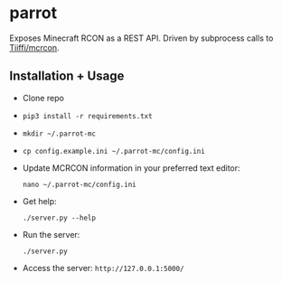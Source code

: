 # parrot

Exposes Minecraft RCON as a REST API. Driven by subprocess calls to [Tiiffi/mcrcon](https://github.com/Tiiffi/mcrcon).


## Installation + Usage

- Clone repo
- `pip3 install -r requirements.txt`
- `mkdir ~/.parrot-mc`
- `cp config.example.ini ~/.parrot-mc/config.ini`
- Update MCRCON information in your preferred text editor: 
  
  `nano ~/.parrot-mc/config.ini`

- Get help:

  `./server.py --help`

- Run the server:
  
  `./server.py`

- Access the server: `http://127.0.0.1:5000/`
